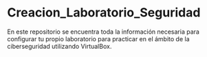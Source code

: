 # Creacion_Laboratorio_Seguridad

En este repositorio se encuentra toda la información necesaria para configurar tu propio laboratorio para practicar en el ámbito de la ciberseguridad utilizando VirtualBox.
